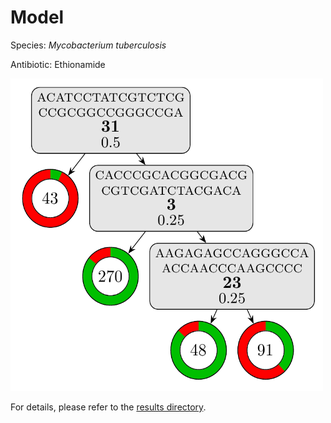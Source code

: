 
# Model

Species: *Mycobacterium tuberculosis*

Antibiotic: Ethionamide

<a href="./model.pdf"><img src="./model.png" width=500 height=500 /></a>

For details, please refer to the [results directory](../../../../../results/cart_b/mycobacterium%20tuberculosis/ethionamide/repeat_4/).

